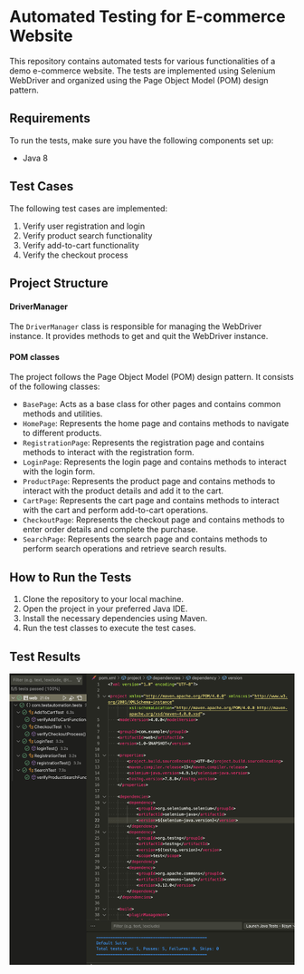 # Automated Testing for E-commerce Website

This repository contains automated tests for various functionalities of a demo e-commerce website. The tests are implemented using Selenium WebDriver and organized using the Page Object Model (POM) design pattern.

## Requirements

To run the tests, make sure you have the following components set up:

- Java 8

## Test Cases

The following test cases are implemented:

1. Verify user registration and login
2. Verify product search functionality
3. Verify add-to-cart functionality
4. Verify the checkout process

## Project Structure

#### DriverManager
The `DriverManager` class is responsible for managing the WebDriver instance. It provides methods to get and quit the WebDriver instance.

#### POM classes
The project follows the Page Object Model (POM) design pattern. It consists of the following classes:

- `BasePage`: Acts as a base class for other pages and contains common methods and utilities.
- `HomePage`: Represents the home page and contains methods to navigate to different products.
- `RegistrationPage`: Represents the registration page and contains methods to interact with the registration form.
- `LoginPage`: Represents the login page and contains methods to interact with the login form.
- `ProductPage`: Represents the product page and contains methods to interact with the product details and add it to the cart.
- `CartPage`: Represents the cart page and contains methods to interact with the cart and perform add-to-cart operations.
- `CheckoutPage`: Represents the checkout page and contains methods to enter order details and complete the purchase.
- `SearchPage`: Represents the search page and contains methods to perform search operations and retrieve search results.

## How to Run the Tests

1. Clone the repository to your local machine.
2. Open the project in your preferred Java IDE.
3. Install the necessary dependencies using Maven.
4. Run the test classes to execute the test cases.

## Test Results
![vscode tests results](https://github.com/alexkorslg/WEB-Test-Task/blob/main/tests_screenshot.jpg?raw=true)


